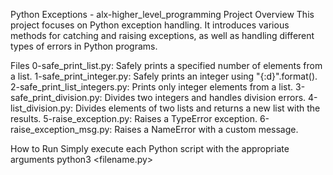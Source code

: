 Python Exceptions - alx-higher_level_programming
Project Overview
This project focuses on Python exception handling. It introduces various methods for catching and raising exceptions, as well as handling different types of errors in Python programs.

Files
0-safe_print_list.py: Safely prints a specified number of elements from a list.
1-safe_print_integer.py: Safely prints an integer using "{:d}".format().
2-safe_print_list_integers.py: Prints only integer elements from a list.
3-safe_print_division.py: Divides two integers and handles division errors.
4-list_division.py: Divides elements of two lists and returns a new list with the results.
5-raise_exception.py: Raises a TypeError exception.
6-raise_exception_msg.py: Raises a NameError with a custom message.

How to Run
Simply execute each Python script with the appropriate arguments
python3 <filename.py>
